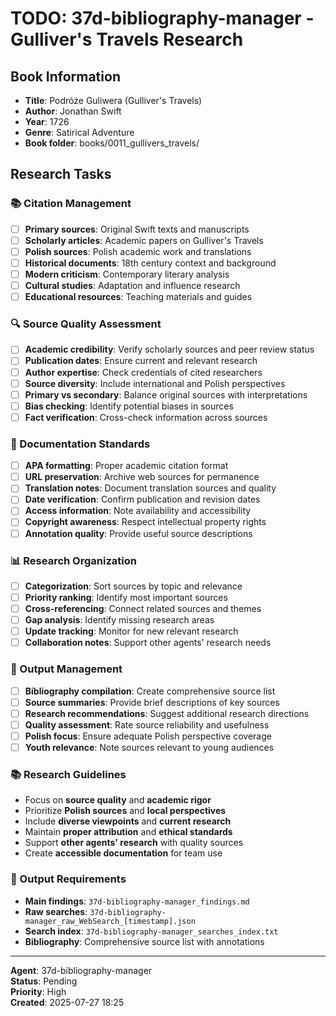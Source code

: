 # TODO: 37d-bibliography-manager - Gulliver's Travels Research

## Book Information
- **Title**: Podróże Guliwera (Gulliver's Travels)
- **Author**: Jonathan Swift
- **Year**: 1726
- **Genre**: Satirical Adventure
- **Book folder**: books/0011_gullivers_travels/

## Research Tasks

### 📚 Citation Management
- [ ] **Primary sources**: Original Swift texts and manuscripts
- [ ] **Scholarly articles**: Academic papers on Gulliver's Travels
- [ ] **Polish sources**: Polish academic work and translations
- [ ] **Historical documents**: 18th century context and background
- [ ] **Modern criticism**: Contemporary literary analysis
- [ ] **Cultural studies**: Adaptation and influence research
- [ ] **Educational resources**: Teaching materials and guides

### 🔍 Source Quality Assessment
- [ ] **Academic credibility**: Verify scholarly sources and peer review status
- [ ] **Publication dates**: Ensure current and relevant research
- [ ] **Author expertise**: Check credentials of cited researchers
- [ ] **Source diversity**: Include international and Polish perspectives
- [ ] **Primary vs secondary**: Balance original sources with interpretations
- [ ] **Bias checking**: Identify potential biases in sources
- [ ] **Fact verification**: Cross-check information across sources

### 📄 Documentation Standards
- [ ] **APA formatting**: Proper academic citation format
- [ ] **URL preservation**: Archive web sources for permanence
- [ ] **Translation notes**: Document translation sources and quality
- [ ] **Date verification**: Confirm publication and revision dates
- [ ] **Access information**: Note availability and accessibility
- [ ] **Copyright awareness**: Respect intellectual property rights
- [ ] **Annotation quality**: Provide useful source descriptions

### 📊 Research Organization
- [ ] **Categorization**: Sort sources by topic and relevance
- [ ] **Priority ranking**: Identify most important sources
- [ ] **Cross-referencing**: Connect related sources and themes
- [ ] **Gap analysis**: Identify missing research areas
- [ ] **Update tracking**: Monitor for new relevant research
- [ ] **Collaboration notes**: Support other agents' research needs

### 📁 Output Management
- [ ] **Bibliography compilation**: Create comprehensive source list
- [ ] **Source summaries**: Provide brief descriptions of key sources
- [ ] **Research recommendations**: Suggest additional research directions
- [ ] **Quality assessment**: Rate source reliability and usefulness
- [ ] **Polish focus**: Ensure adequate Polish perspective coverage
- [ ] **Youth relevance**: Note sources relevant to young audiences

### 📚 Research Guidelines
- Focus on **source quality** and **academic rigor**
- Prioritize **Polish sources** and **local perspectives**
- Include **diverse viewpoints** and **current research**
- Maintain **proper attribution** and **ethical standards**
- Support **other agents' research** with quality sources
- Create **accessible documentation** for team use

### 📁 Output Requirements
- **Main findings**: `37d-bibliography-manager_findings.md`
- **Raw searches**: `37d-bibliography-manager_raw_WebSearch_[timestamp].json`
- **Search index**: `37d-bibliography-manager_searches_index.txt`
- **Bibliography**: Comprehensive source list with annotations

---
**Agent**: 37d-bibliography-manager  
**Status**: Pending  
**Priority**: High  
**Created**: 2025-07-27 18:25